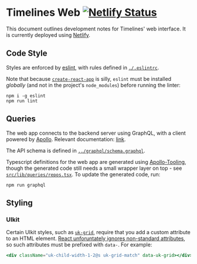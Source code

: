 # Timelines Web [![Netlify Status](https://api.netlify.com/api/v1/badges/b56788d9-0743-4b39-a307-66e2c99bd428/deploy-status)](https://app.netlify.com/sites/timelines-bobheadxi/deploys)

This document outlines development notes for Timelines' web interface. It is
currently deployed using [Netlify](https://www.netlify.com/).

## Code Style

Styles are enforced by [eslint](https://eslint.org/), with rules defined in
[`./.eslintrc`](./.eslintrc). 

Note that because [`create-react-app`](https://github.com/facebook/create-react-app)
is silly, `eslint` must be installed *globally* (and not in the project's
`node_modules`) before running the linter:

```
npm i -g eslint
npm run lint
```

## Queries

The web app connects to the backend server using GraphQL, with a client powered by
[Apollo](https://github.com/apollographql/apollo-client). Relevant documentation:
[link](https://www.apollographql.com/docs/react/).

The API schema is defined in [`../graphql/schema.graphql`](../graphql/schema.graphql).

Typescript definitions for the web app are generated using
[Apollo-Tooling](https://github.com/apollographql/apollo-tooling), though the
generated code still needs a small wrapper layer on top - see
[`src/lib/queries/repos.tsx`](src/lib/queries/repos.tsx). To update the generated
code, run:

```
npm run graphql
```

## Styling

### UIkit

Certain UIkit styles, such as [`uk-grid`](https://getuikit.com/docs/grid),
require that you add a custom attribute to an HTML element.
[React unforuntately ignores non-standard attributes](https://zhenyong.github.io/react/docs/jsx-gotchas.html#custom-html-attributes),
so such attributes must be prefixed with `data-`. For example:

```jsx
<div className="uk-child-width-1-2@s uk-grid-match" data-uk-grid></div>
```
